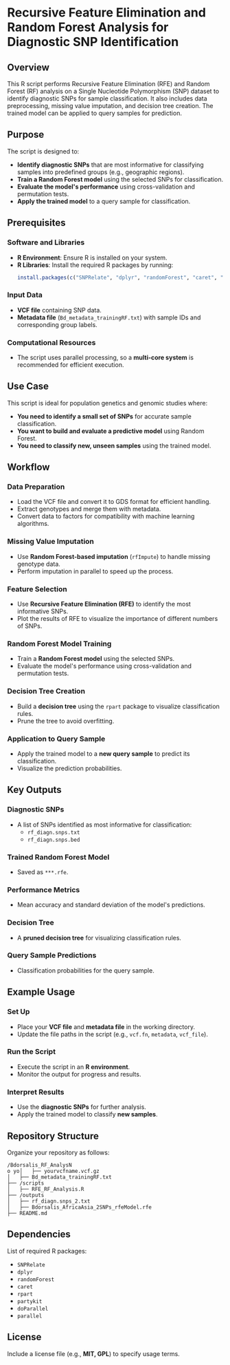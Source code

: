 # Recursive Feature Elimination and Random Forest Analysis for Diagnostic SNP Identification

## Overview

This R script performs Recursive Feature Elimination (RFE) and Random Forest (RF) analysis on a Single Nucleotide Polymorphism (SNP) dataset to identify diagnostic SNPs for sample classification. It also includes data preprocessing, missing value imputation, and decision tree creation. The trained model can be applied to query samples for prediction.

## Purpose

The script is designed to:

- **Identify diagnostic SNPs** that are most informative for classifying samples into predefined groups (e.g., geographic regions).
- **Train a Random Forest model** using the selected SNPs for classification.
- **Evaluate the model's performance** using cross-validation and permutation tests.
- **Apply the trained model** to a query sample for classification.

## Prerequisites

### Software and Libraries

- **R Environment**: Ensure R is installed on your system.
- **R Libraries**: Install the required R packages by running:
  ```r
  install.packages(c("SNPRelate", "dplyr", "randomForest", "caret", "rpart", "partykit", "doParallel", "parallel"))
  ```

### Input Data

- **VCF file** containing SNP data.
- **Metadata file** (`Bd_metadata_trainingRF.txt`) with sample IDs and corresponding group labels.

### Computational Resources

- The script uses parallel processing, so a **multi-core system** is recommended for efficient execution.

## Use Case

This script is ideal for population genetics and genomic studies where:

- **You need to identify a small set of SNPs** for accurate sample classification.
- **You want to build and evaluate a predictive model** using Random Forest.
- **You need to classify new, unseen samples** using the trained model.

## Workflow

### Data Preparation

- Load the VCF file and convert it to GDS format for efficient handling.
- Extract genotypes and merge them with metadata.
- Convert data to factors for compatibility with machine learning algorithms.

### Missing Value Imputation

- Use **Random Forest-based imputation** (`rfImpute`) to handle missing genotype data.
- Perform imputation in parallel to speed up the process.

### Feature Selection

- Use **Recursive Feature Elimination (RFE)** to identify the most informative SNPs.
- Plot the results of RFE to visualize the importance of different numbers of SNPs.

### Random Forest Model Training

- Train a **Random Forest model** using the selected SNPs.
- Evaluate the model's performance using cross-validation and permutation tests.

### Decision Tree Creation

- Build a **decision tree** using the `rpart` package to visualize classification rules.
- Prune the tree to avoid overfitting.

### Application to Query Sample

- Apply the trained model to a **new query sample** to predict its classification.
- Visualize the prediction probabilities.

## Key Outputs

### Diagnostic SNPs

- A list of SNPs identified as most informative for classification:
  - `rf_diagn.snps.txt`
  - `rf_diagn.snps.bed`

### Trained Random Forest Model

- Saved as `***.rfe`.

### Performance Metrics

- Mean accuracy and standard deviation of the model's predictions.

### Decision Tree

- A **pruned decision tree** for visualizing classification rules.

### Query Sample Predictions

- Classification probabilities for the query sample.

## Example Usage

### Set Up

- Place your **VCF file** and **metadata file** in the working directory.
- Update the file paths in the script (e.g., `vcf.fn`, `metadata`, `vcf_file`).

### Run the Script

- Execute the script in an **R environment**.
- Monitor the output for progress and results.

### Interpret Results

- Use the **diagnostic SNPs** for further analysis.
- Apply the trained model to classify **new samples**.

## Repository Structure

Organize your repository as follows:

```
/Bdorsalis_RF_AnalysN
o yo│   ├── yourvcfname.vcf.gz
│   ├── Bd_metadata_trainingRF.txt
├── /scripts
│   ├── RFE_RF_Analysis.R
├── /outputs
│   ├── rf_diagn.snps_2.txt
│   ├── Bdorsalis_AfricaAsia_2SNPs_rfeModel.rfe
├── README.md
```

## Dependencies

List of required R packages:

- `SNPRelate`
- `dplyr`
- `randomForest`
- `caret`
- `rpart`
- `partykit`
- `doParallel`
- `parallel`

## License

Include a license file (e.g., **MIT, GPL**) to specify usage terms.

